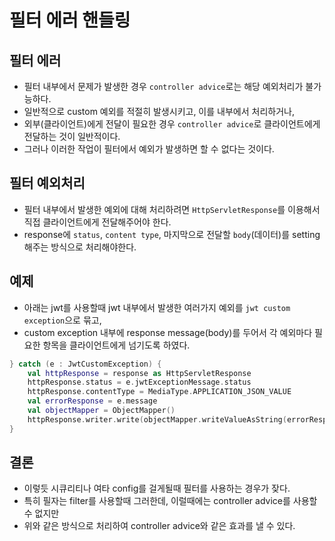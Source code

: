# 필터 에러 핸들링

## 필터 에러
* 필터 내부에서 문제가 발생한 경우 `controller advice`로는 해당 예외처리가 불가능하다.
* 일반적으로 custom 예외를 적절히 발생시키고, 이를 내부에서 처리하거나, 
* 외부(클라이언트)에게 전달이 필요한 경우 `controller advice`로 클라이언트에게 전달하는 것이 일반적이다.
* 그러나 이러한 작업이 필터에서 예외가 발생하면 할 수 없다는 것이다.

## 필터 예외처리
* 필터 내부에서 발생한 예외에 대해 처리하려면 `HttpServletResponse`를 이용해서 직접 클라이언트에게 전달해주어야 한다.
* response에 `status`, `content type`, 마지막으로 전달할 `body`(데이터)를 setting 해주는 방식으로 처리해야한다.

## 예제
* 아래는 jwt를 사용할때 jwt 내부에서 발생한 여러가지 예외를 `jwt custom exception`으로 묶고,
* custom exception 내부에 response message(body)를 두어서 각 예외마다 필요한 항목을 클라이언트에게 넘기도록 하였다.
```kotlin
} catch (e : JwtCustomException) {
    val httpResponse = response as HttpServletResponse
    httpResponse.status = e.jwtExceptionMessage.status
    httpResponse.contentType = MediaType.APPLICATION_JSON_VALUE
    val errorResponse = e.message
    val objectMapper = ObjectMapper()
    httpResponse.writer.write(objectMapper.writeValueAsString(errorResponse))
}
```

## 결론
* 이렇듯 시큐리티나 여타 config를 걸게될때 필터를 사용하는 경우가 잦다.
* 특히 필자는 filter를 사용할때 그러한데, 이럴때에는 controller advice를 사용할 수 없지만
* 위와 같은 방식으로 처리하여 controller advice와 같은 효과를 낼 수 있다.